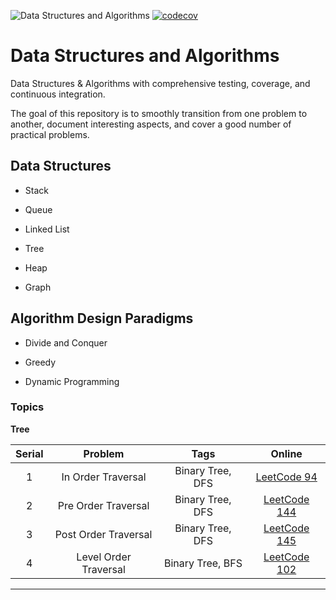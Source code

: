 ![Data Structures and Algorithms](https://github.com/saurabmish/Data-Structures-and-Algorithms/workflows/Data%20Structures%20and%20Algorithms/badge.svg)
[![codecov](https://codecov.io/gh/saurabmish/Data-Structures-and-Algorithms/branch/master/graph/badge.svg?token=93OSG78SRU)](https://codecov.io/gh/saurabmish/Data-Structures-and-Algorithms)

# Data Structures and Algorithms

Data Structures & Algorithms with comprehensive testing, coverage, and continuous integration.

The goal of this repository is to smoothly transition from one problem to another, document interesting aspects, and cover a good number of practical problems.

## Data Structures

+ Stack

+ Queue

+ Linked List

+ Tree

+ Heap

+ Graph


## Algorithm Design Paradigms

+ Divide and Conquer

+ Greedy

+ Dynamic Programming


### Topics

**Tree**

| Serial | Problem                                              | Tags              | Online            |
| :----: | :-----:                                              | :-:               | :----:            |
|   1    | In Order Traversal                                   | Binary Tree, DFS  | [LeetCode 94][1]  |
|   2    | Pre Order Traversal                                  | Binary Tree, DFS  | [LeetCode 144][2] |
|   3    | Post Order Traversal                                 | Binary Tree, DFS  | [LeetCode 145][3] |
|   4    | Level Order Traversal                                | Binary Tree, BFS  | [LeetCode 102][4] |


---

[1]: https://leetcode.com/problems/binary-tree-inorder-traversal/
[2]: https://leetcode.com/problems/binary-tree-preorder-traversal/
[3]: https://leetcode.com/problems/binary-tree-postorder-traversal/
[4]: https://leetcode.com/problems/binary-tree-level-order-traversal/
